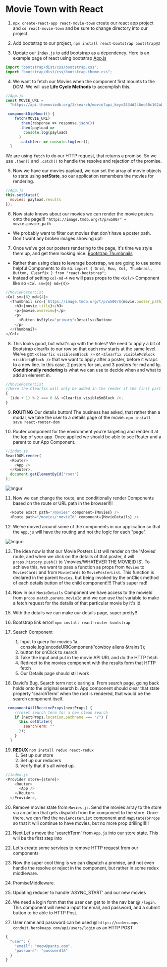 # Movie Town with React

1.  `npx create-react-app react-movie-town` create our react app project and `cd react-movie-town` and be sure to change directory into our project.

2.  Add bootstrap to our project, `npm install react-bootstrap bootstrap@3`

3.  Update our `index.js` to add bootstrap as a dependency. Here is an example page of react using bootstrap [App.js](https://gist.githubusercontent.com/gaearon/85d8c067f6af1e56277c82d19fd4da7b/raw/6158dd991b67284e9fc8d70b9d973efe87659d72/App.js)

```js
import "bootstrap/dist/css/bootstrap.css";
import "bootstrap/dist/css/bootstrap-theme.css";
```

4.  We want to fetch our Movies when the component first mounts to the DOM. We will use **Life Cycle Methods** to accomplish this.

```js
//App.js
const MOVIE_URL =
  "https://api.themoviedb.org/3/search/movie?api_key=2434d246ec60c162a86db597467ef4ed&language=en-US&query=hiphop&include_adult=false&sort_by=created_at.asc&page=1"

 componentDidMount() {
    fetch(MOVIE_URL)
      .then(response => response.json())
      .then(payload =>
        console.log(payload)
      )
      .catch(err => console.log(err));
  }
```

We are using `fetch` to do our HTTP request, that returns a promise. So we use `.then()` and `.catch()` to handle the resolve and rejection of the promise.

5.  Now we have our movies payload, we can set the array of movie objects to state using **setState**, so our application remembers the movies for rendering.

```js
//App.js
this.setState({
  movies: payload.results
});
```

6.  Now state knows about our movies we can render the movie posters onto the page!!! `"https://image.tmdb.org/t/p/w500/" + movie.poster_path`

* We probably want to filter out movies that don't have a poster path. Don't want any broken images showing up!!

7.  Once we've got our posters rendering to the page, it's time we style them up, and get them looking nice. [Bootstrap Thumbnails](https://react-bootstrap.github.io/components/images/#thumbnail-divider)

* Rather than using class to leverage bootstrap, we are going to use some helpful Components to do so. `import { Grid, Row, Col, Thumbnail, Button, Clearfix } from "react-bootstrap";`
* Instead of setting `col-md-4` we will pass props to the `<Col/>` Component like so `<Col sm={6} md={4}>`

```js
//MoviePosterList
<Col sm={6} md={4}>
  <Thumbnail src={`https://image.tmdb.org/t/p/w500/${movie.poster_path}`} alt="242x200">
    <h3>{movie.title}</h3>
    <p>{movie.overview}</p>
    <p>
      <Button bsStyle="primary">Details</Button>
    </p>
  </Thumbnail>
</Col>
```

8.  This looks good, but what's up with the holes? We need to apply a bit of Bootstrap clearfix to our row so that each row starts at the same level. We've got `<Clearfix visibleSmBlock />` or `<Clearfix visibleMdBlock visibleLgBlock />` that we want to apply after a poster, before it wraps to a new line. In this case, 2 posters for sm, and 3 posters for md and lg.
    **Conditionally rendering** is what we can use to decide when and what to add an element in.

```js
//MoviePosterList
//Here the Clearfix will only be added in the render if the first part evaluates to True. Because of the '&&'
{
  (idx + 1) % 2 === 0 && <Clearfix visibleSmBlock />;
}
```

9.  **ROUTING** Our details button! The business has asked, that rather than a modal, we take the user to a details page of the movie. `npm install --save react-router-dom`

10. Router component for the environment you’re targeting and render it at the top of your app. Once applied we should be able to see Router and a parent to our App Component.

```js
//index.js
ReactDOM.render(
  <Router>
    <App />
  </Router>,
  document.getElementById("root")
);
```

![Imgur](https://i.imgur.com/UEOnrY5.png)

11. Now we can change the route, and conditionally render Components based on the route or URL path in the browser!!!!

```js
  <Route exact path="/movies" component={Movies} />
  <Route path="/movies/:movieId" component={MovieDetails} />
```

12. We've moved around some of the components in our application so that the `App.js` will have the routing and not the logic for each "page".

![Imgur](https://i.imgur.com/W3Q6V8R.png)i

13. The idea now is that our Movie Posters List will render on the 'Movies' route, and when we click on the details of that poster, it will `props.history.push()` to '/movies/WHATEVER THE MOVIEID IS'. To achieve this, we want to pass a function as props from `Movies` to `MoviesCards` and from `MovieCards` to `MoviePosterList`. This function is declared in the parent `Movies`, but being invoked by the onClick method of each details button of the child component!!!! That's super rad!

14. Now in our `MovieDetails` Component we have access to the movieId from `props.match.params.movieId` and we can use that variable to make a fetch request for the details of that particular movie by it's id.

15. With the details we can make our details page, super pretty!!

16. Bootstrap link error!
    `npm install react-router-bootstrap`

17. Search Component

    1.  Input to query for movies
        1a. console.log(encodeURIComponent('cowboy aliens &trains'));
    2.  button for onClick to search
    3.  Take the input and put in the movie API URL and do the HTTP fetch
    4.  Redirect to the movies component with the results form that HTTP fetch
    5.  Our Details page should still work

18. David's Bug. Search term not clearing
    a. From search page, going back holds onto the original search
    b. App component should clear that state property 'searchTerm' when the root is rendered, that would be the search component itself.

```js
 componentWillReceiveProps(nextProps) {
    //reset search term for a new clean search
    if (nextProps.location.pathname === "/") {
      this.setState({
        searchTerm: ""
      });
    }
  }
```

19. **REDUX**
    `npm install redux react-redux`
    1.  Set up our store
    2.  Set up our reducers
    3.  Verify that it's all wired up.

```js
//index.js
<Provider store={store}>
    <Router>
      <App />
    </Router>
  </Provider>,
```

20. Remove movies state from `Movies.js`. Send the movies array to the store via an action that gets dispatch from the component to the store. Once there, we can find the `MoviePosterList` component and `MapStateToProps` so that it will continue to have movies, but no more prop drilling!!!!!

21. Next Let's move the 'searchTerm' from `App.js` into our store state. This will be the first step into

22. Let's create some services to remove HTTP request from our components

23. Now the super cool thing is we can dispatch a promise, and not even handle the resolve or reject in the component, but rather in some redux middleware.

24. PromiseMiddleware.

25. Updating reducer to handle 'ASYNC_START' and our new movies

26. We need a login form that the user can get to in the nav bar @ `/login`. This component will need a input for email, and password, and a submit button to be able to HTTP Post.

27. User name and password can be used @ `https://codercamps-conduit.herokuapp.com/api/users/login` as an HTTP POST

```js
{
  "user": {
    "email": "meow@pants.com",
    "password": "password18"
  }
}
```

